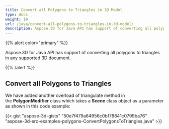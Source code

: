 ```yaml
---
title: Convert all Polygons to Triangles in 3D Model
type: docs
weight: 10
url: /java/convert-all-polygons-to-triangles-in-3d-model/
description: Aspose.3D for Java API has support of converting all polygons to triangles in any supported 3D document.
---
```


{{% alert color="primary" %}} 

Aspose.3D for Java API has support of converting all polygons to triangles in any supported 3D document.

{{% /alert %}} 
## **Convert all Polygons to Triangles**
We have added another overload of triangulate method in the **PolygonModifier** class which takes a **Scene** class object as a parameter as shown in this code example:

{{< gist "aspose-3d-gists" "50e7f479a64956c0bf78841c0799ba76" "aspose-3d-src-examples-polygons-ConvertPolygonsToTriangles.java" >}}
